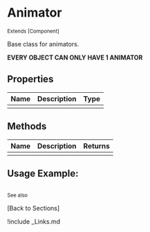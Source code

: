 # Animator

<sub>Extends [Component]</sub>

Base class for animators.

**EVERY OBJECT CAN ONLY HAVE 1 ANIMATOR** 

## Properties
| Name | Description | Type |
| --- | --- | --- |
|  |  |  |

## Methods
| Name | Description | Returns |
| --- | --- | --- |
|  |  |  |

## Usage Example:
```javascript

```
<sub>See also [](../)</sub>

[Back to Sections]

!include _Links.md